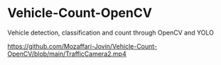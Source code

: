 # Vehicle-Count-OpenCV
Vehicle detection, classification and count through OpenCV and YOLO

https://github.com/Mozaffari-Jovin/Vehicle-Count-OpenCV/blob/main/TrafficCamera2.mp4
